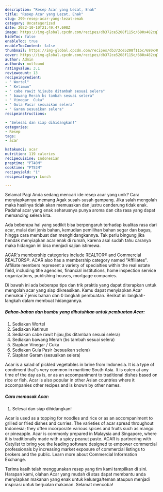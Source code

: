 ```yaml
---
description: "Resep Acar yang Lezat, Enak"
title: "Resep Acar yang Lezat, Enak"
slug: 299-resep-acar-yang-lezat-enak
category: Uncategorized
date: 2022-10-10T21:49:47.698Z
image: https://img-global.cpcdn.com/recipes/db372ce5208f115c/680x482cq70/acar-foto-resep-utama.jpg
hideToc: false
enableToc: true
enableTocContent: false
thumbnail: https://img-global.cpcdn.com/recipes/db372ce5208f115c/680x482cq70/acar-foto-resep-utama.jpg
cover: https://img-global.cpcdn.com/recipes/db372ce5208f115c/680x482cq70/acar-foto-resep-utama.jpg
author: Admin
authorAv: notfound
ratingvalue: 3.1
reviewcount: 13
recipeingredient:
- " Wortel"
- " Ketimun"
- " cabe rawit hijaubs ditambah sesuai selera"
- " bawang Merah bs tambah sesuai selera"
- " Vinegar  Cuka"
- " Gula Pasir sesuaikan selera"
- " Garam sesuaikan selera"
recipeinstructions:

- "Selesai dan siap dihidangkan!"
categories:
- Resep
tags:
- acar

katakunci: acar 
nutrition: 119 calories
recipecuisine: Indonesian
preptime: "PT40M"
cooktime: "PT52M"
recipeyield: "1"
recipecategory: Lunch

---
```



Selamat Pagi Anda sedang mencari ide resep acar yang unik? Cara menyiapkannya memang Agak susah-susah gampang. Jika salah mengolah maka hasilnya tidak akan memuaskan dan justru cenderung tidak enak. Padahal acar yang enak seharusnya punya aroma dan cita rasa yang dapat memancing selera kita.


Ada beberapa hal yang sedikit bisa berpengaruh terhadap kualitas rasa dari acar, mulai dari jenis bahan, kemudian pemilihan bahan segar dan bagus, hingga cara membuat dan menghidangkannya. Tak perlu bingung jika hendak menyiapkan acar enak di rumah, karena asal sudah tahu caranya maka hidangan ini bisa menjadi sajian istimewa.

ACAR&#39;s membership categories include REALTOR® and Commercial REALTORS®. ACAR also has a membership category named &#34;Affiliates&#34;. Affiliate members represent a variety of specialties within the real estate field, including title agencies, financial institutions, home inspection service organizations, publishing houses, mortgage companies.


Di bawah ini ada beberapa tips dan trik praktis yang dapat diterapkan untuk mengolah acar yang siap dikreasikan. Kamu dapat menyiapkan Acar memakai 7 jenis bahan dan 0 langkah pembuatan. Berikut ini langkah-langkah dalam membuat hidangannya.

<!--inarticleads1-->

##### Bahan-bahan dan bumbu yang dibutuhkan untuk pembuatan Acar:

1. Sediakan  Wortel
1. Sediakan  Ketimun
1. Sediakan  cabe rawit hijau,(bs ditambah sesuai selera)
1. Sediakan  bawang Merah (bs tambah sesuai selera)
1. Siapkan  Vinegar / Cuka
1. Sediakan  Gula Pasir (sesuaikan selera)
1. Siapkan  Garam (sesuaikan selera)


Acar is a salad of pickled vegetables in brine from Indonesia. It is a type of condiment that&#39;s very common in maritime South Asia. It is eaten at any time of the day as is, or as an accompaniment to traditional dishes based on rice or fish. Acar is also popular in other Asian countries where it accompanies other recipes and is known by other names. 

<!--inarticleads2-->

##### Cara memasak Acar:


1. Selesai dan siap dihidangkan!

Acar is used as a topping for noodles and rice or as an accompaniment to grilled or fried dishes and curries. The varieties of acar spread throughout Indonesia; they often incorporate various spices and fruits such as mango or pineapple. Acar is commonly prepared in Malaysia and Singapore, where it is traditionally made with a spicy peanut paste. ACAR is partnering with Catylist to bring you the leading software designed to empower commercial professionals by increasing market exposure of commercial listings to brokers and the public. Learn more about Commercial Information Exchange. 

Terima kasih telah menggunakan resep yang tim kami tampilkan di sini. Harapan kami, olahan Acar yang mudah di atas dapat membantu anda menyiapkan makanan yang enak untuk keluarga/teman ataupun menjadi inspirasi untuk berjualan makanan. Selamat mencoba!
